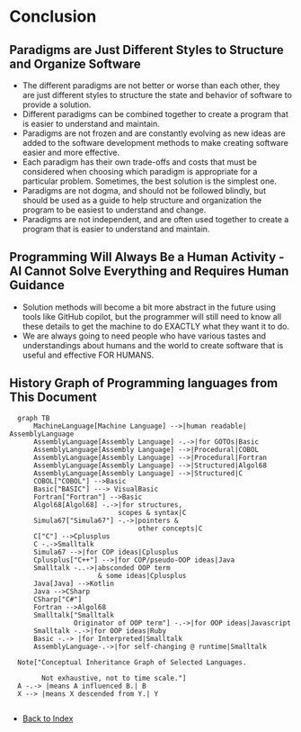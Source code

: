 # Conclusion

## Paradigms are Just Different Styles to Structure and Organize Software
  - The different paradigms are not better or worse than each other, they are just different styles to structure the
    state and behavior of software to provide a solution.
  - Different paradigms can be combined together to create a program that is easier to understand and maintain.
  - Paradigms are not frozen and are constantly evolving as new ideas are added to the software development
    methods to make creating software easier and more effective.
  - Each paradigm has their own trade-offs and costs that must be considered when
    choosing which paradigm is appropriate for a particular problem. Sometimes, the best solution is the simplest one.
  - Paradigms are not dogma, and should not be followed blindly, but should be used as a guide to help
    structure and organization the program to be easiest to understand and change.
  - Paradigms are not independent, and are often used together to create a program that is easier to
    understand and maintain.
 
## Programming Will Always Be a Human Activity - AI Cannot Solve Everything and Requires Human Guidance
  - Solution methods will become a bit more abstract in the future using tools like GitHub copilot, but the
    programmer will still need to know all these details to get the machine to do EXACTLY what they want it to do.
  - We are always going to need people who have various tastes and understandings about humans and the world to
    create software that is useful and effective FOR HUMANS.

## History Graph of Programming languages from This Document
  ```mermaid
    graph TB
        MachineLanguage[Machine Language] -->|human readable| AssemblyLanguage
        AssemblyLanguage[Assembly Language] -.->|for GOTOs|Basic
        AssemblyLanguage[Assembly Language] -->|Procedural|COBOL
        AssemblyLanguage[Assembly Language] -->|Procedural|Fortran
        AssemblyLanguage[Assembly Language] -->|Structured|Algol68
        AssemblyLanguage[Assembly Language] -->|Structured|C
        COBOL["COBOL"] -->Basic
        Basic["BASIC"] ---> VisualBasic
        Fortran["Fortran"] -->Basic
        Algol68[Algol68] -.->|for structures, 
                             scopes & syntax|C
        Simula67["Simula67"] -.->|pointers & 
                                  other concepts|C
        C["C"] -->Cplusplus
        C -.->Smalltalk
        Simula67 -->|for COP ideas|Cplusplus
        Cplusplus["C++"] -->|for COP/pseudo-OOP ideas|Java
        Smalltalk -..->|absconded OOP term 
                        & some ideas|Cplusplus
        Java[Java] -->Kotlin
        Java -->CSharp
        CSharp["C#"]
        Fortran -->Algol68
        Smalltalk["Smalltalk
                  Originator of OOP term"] -.->|for OOP ideas|Javascript
        Smalltalk -.->|for OOP ideas|Ruby
        Basic -.-> |for Interpreted|Smalltalk
        AssemblyLanguage-.->|for self-changing @ runtime|Smalltalk
    
    Note["Conceptual Inheritance Graph of Selected Languages.
          
          Not exhaustive, not to time scale."]
    A -.-> |means A influenced B.| B
    X --> |means X descended from Y.| Y
    
  ```

- [Back to Index](README.md)